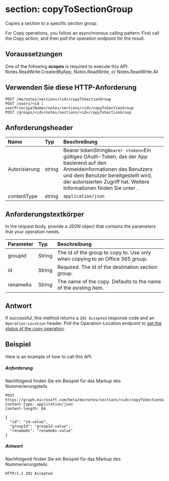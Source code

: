 # <a name="section-copytosectiongroup"></a>section: copyToSectionGroup
Copies a section to a specific section group.

For Copy operations, you follow an asynchronous calling pattern:  First call the Copy action, and then poll the operation endpoint for the result.

## <a name="prerequisites"></a>Voraussetzungen
One of the following **scopes** is required to execute this API:   
Notes.ReadWrite.CreatedByApp, Notes.ReadWrite, or Notes.ReadWrite.All 
## <a name="http-request"></a>Verwenden Sie diese HTTP-Anforderung
<!-- { "blockType": "ignored" } -->
```http
POST /me/notes/sections/<id>/copyToSectionGroup
POST /users/<id | userPrincipalName>/notes/sections/<id>/copyToSectionGroup
POST /groups/<id>/notes/sections/<id>/copyToSectionGroup
```
## <a name="request-headers"></a>Anforderungsheader
| Name       | Typ | Beschreibung|
|:---------------|:--------|:----------|
| Autorisierung  | string  | Bearer tokenString`Bearer <token>`Ein gültiges OAuth-Token, das der App basierend auf den Anmeldeinformationen des Benutzers und dem Benutzer bereitgestellt wird, der autorisierten Zugriff hat. Weitere Informationen finden Sie unter . |
| contentType | string | `application/json` |

## <a name="request-body"></a>Anforderungstextkörper
In the request body, provide a JSON object that contains the parameters that your operation needs.

| Parameter    | Typ   |Beschreibung|
|:---------------|:--------|:----------|
|groupId|String|The id of the group to copy to. Use only when copying to an Office 365 group.|
|id|String|Required. The id of the destination section group. |
|renameAs|String|The name of the copy. Defaults to the name of the existing item. |

<!--groupId missing-->
<!--|siteCollectionId|String||
|siteId|String||-->

## <a name="response"></a>Antwort
If successful, this method returns a `202 Accepted` response code and an `Operation-Location` header. Poll the Operation-Location endpoint to [get the status of the copy operation](notesoperation_get.md).

## <a name="example"></a>Beispiel
Here is an example of how to call this API.
##### <a name="request"></a>Anforderung
Nachfolgend finden Sie ein Beispiel für das Markup des Nummerierungsteils.
<!-- {
  "blockType": "request",
  "name": "section_copytosectiongroup"
}-->
```http
POST https://graph.microsoft.com/beta/me/notes/sections/<id>/copyToSectionGroup
Content-type: application/json
Content-length: 84

{
  "id": "id-value",
  "groupId": "groupId-value",
  "renameAs": "renameAs-value"
}
```

##### <a name="response"></a>Antwort
Nachfolgend finden Sie ein Beispiel für das Markup des Nummerierungsteils.
<!-- {
  "blockType": "response",
  "truncated": true,
  "@odata.type": "microsoft.graph.copystatusmodel"
} -->
```http
HTTP/1.1 202 Accepted
```

<!-- uuid: 8fcb5dbc-d5aa-4681-8e31-b001d5168d79
2015-10-25 14:57:30 UTC -->
<!-- {
  "type": "#page.annotation",
  "description": "section: copyToSectionGroup",
  "keywords": "",
  "section": "documentation",
  "tocPath": ""
}-->